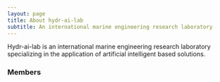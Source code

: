 ```yaml
---
layout: page
title: About hydr-ai-lab
subtitle: An international marine engineering research laboratory 
---
```


Hydr-ai-lab is an international marine engineering research laboratory specializing in the application of artificial intelligent based solutions.

### Members
